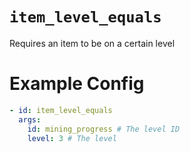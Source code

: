 # `item_level_equals`

Requires an item to be on a certain level

# Example Config
```yaml
- id: item_level_equals
  args:
    id: mining_progress # The level ID
    level: 3 # The level
```
